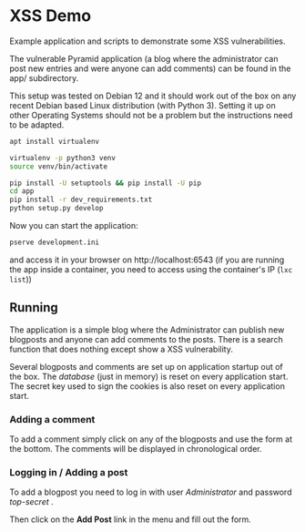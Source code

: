 XSS Demo
========

Example application and scripts to demonstrate some XSS vulnerabilities.

The vulnerable Pyramid application (a blog where the administrator can post new
entries and were anyone can add comments) can be found in the app/
subdirectory.


This setup was tested on Debian 12 and it should work out of the box on any
recent Debian based Linux distribution (with Python 3). Setting it up on other
Operating Systems should not be a problem but the instructions need to be
adapted.

```bash
apt install virtualenv

virtualenv -p python3 venv
source venv/bin/activate

pip install -U setuptools && pip install -U pip
cd app
pip install -r dev_requirements.txt
python setup.py develop
```

Now you can start the application:

```bash
pserve development.ini
```

and access it in your browser on http://localhost:6543 (if you are running the app inside a container, you need to access using the container's IP (`lxc list`))


Running
-------

The application is a simple blog where the Administrator can publish new
blogposts and anyone can add comments to the posts. There is a search function
that does nothing except show a XSS vulnerability.

Several blogposts and comments are set up on application startup out of the
box.  The *database* (just in memory) is reset on every application start. The
secret key used to sign the cookies is also reset on every application start.

### Adding a comment

To add a comment simply click on any of the blogposts and use the form at the bottom. The comments will be displayed in chronological order.

### Logging in / Adding a post

To add a blogpost you need to log in with user *Administrator* and password *top-secret* .

Then click on the **Add Post** link in the menu and fill out the form.
